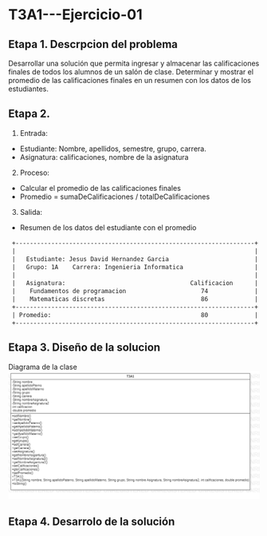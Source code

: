 # T3A1---Ejercicio-01

## Etapa 1. Descrpcion del problema
Desarrollar una solución que permita ingresar y almacenar las calificaciones finales de todos los alumnos de un salón de clase. 
 Determinar y mostrar el promedio de las calificaciones finales en un resumen con los datos de los estudiantes.

## Etapa 2.
1. Entrada:
 - Estudiante: Nombre, apellidos, semestre, grupo, carrera.
 - Asignatura: calificaciones, nombre de la asignatura
2. Proceso:
 - Calcular el promedio de las calificaciones finales
 - Promedio = sumaDeCalificaciones / totalDeCalificaciones
3. Salida:
 - Resumen de los datos del estudiante con el promedio 
~~~
 +-------------------------------------------------------------------+
 |                                                                   |
 |   Estudiante: Jesus David Hernandez Garcia                        |
 |   Grupo: 1A    Carrera: Ingenieria Informatica                    |
 |                                                                   |
 |   Asignatura:                                   Calificacion      |
 |    Fundamentos de programacion                     74             |
 |    Matematicas discretas                           86             |
 +-------------------------------------------------------------------+
 | Promedio:                                          80             |
 +-------------------------------------------------------------------+
~~~

## Etapa 3. Diseño de la solucion
Diagrama de la clase 
![](https://github.com/Jesus-David-Hernandez-Garcia/T3A1---Ejercicio-01/blob/main/T31A.png)

## Etapa 4. Desarrolo de la solución

